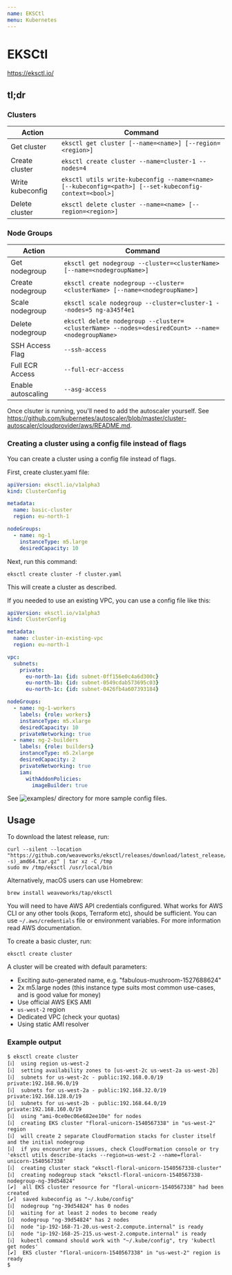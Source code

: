 ```yaml
---
name: EKSCtl
menu: Kubernetes
---
```


# EKSCtl

https://eksctl.io/

## tl;dr

### Clusters

| Action           | Command                                                                                               |
| ---------------- | ----------------------------------------------------------------------------------------------------- |
| Get cluster      | `eksctl get cluster [--name=<name>] [--region=<region>]`                                              |
| Create cluster   | `eksctl create cluster --name=cluster-1 --nodes=4`                                                    |
| Write kubeconfig | `eksctl utils write-kubeconfig --name=<name> [--kubeconfig=<path>] [--set-kubeconfig-context=<bool>]` |
| Delete cluster   | `eksctl delete cluster --name=<name> [--region=<region>]`                                             |

### Node Groups

| Action             | Command                                                                                         |
| ------------------ | ----------------------------------------------------------------------------------------------- |
| Get nodegroup      | `eksctl get nodegroup --cluster=<clusterName> [--name=<nodegroupName>]`                         |
| Create nodegroup   | `eksctl create nodegroup --cluster=<clusterName> [--name=<nodegroupName>]`                      |
| Scale nodegroup    | `eksctl scale nodegroup --cluster=cluster-1 --nodes=5 ng-a345f4e1`                              |
| Delete nodegroup   | `eksctl delete nodegroup --cluster=<clusterName> --nodes=<desiredCount> --name=<nodegroupName>` |
| SSH Access Flag    | `--ssh-access`                                                                                  |
| Full ECR Access    | `--full-ecr-access`                                                                             |
| Enable autoscaling | `--asg-access`                                                                                  |

Once clsuter is running, you'll need to add the autoscaler yourself. See https://github.com/kubernetes/autoscaler/blob/master/cluster-autoscaler/cloudprovider/aws/README.md.

### Creating a cluster using a config file instead of flags

You can create a cluster using a config file instead of flags.

First, create cluster.yaml file:

```yaml
apiVersion: eksctl.io/v1alpha3
kind: ClusterConfig

metadata:
  name: basic-cluster
  region: eu-north-1

nodeGroups:
  - name: ng-1
    instanceType: m5.large
    desiredCapacity: 10
```

Next, run this command:

```shell
eksctl create cluster -f cluster.yaml
```

This will create a cluster as described.

If you needed to use an existing VPC, you can use a config file like this:

```yaml
apiVersion: eksctl.io/v1alpha3
kind: ClusterConfig

metadata:
  name: cluster-in-existing-vpc
  region: eu-north-1

vpc:
  subnets:
    private:
      eu-north-1a: {id: subnet-0ff156e0c4a6d300c}
      eu-north-1b: {id: subnet-0549cdab573695c03}
      eu-north-1c: {id: subnet-0426fb4a607393184}

nodeGroups:
  - name: ng-1-workers
    labels: {role: workers}
    instanceType: m5.xlarge
    desiredCapacity: 10
    privateNetworking: true
  - name: ng-2-builders
    labels: {role: builders}
    instanceType: m5.2xlarge
    desiredCapacity: 2
    privateNetworking: true
    iam:
      withAddonPolicies:
        imageBuilder: true
```

See ![examples/](https://github.com/weaveworks/eksctl/tree/master/examples) directory for more sample config files.

## Usage

To download the latest release, run:

```shell
curl --silent --location "https://github.com/weaveworks/eksctl/releases/download/latest_release/eksctl_$(uname -s)_amd64.tar.gz" | tar xz -C /tmp
sudo mv /tmp/eksctl /usr/local/bin
```

Alternatively, macOS users can use Homebrew:

```shell
brew install weaveworks/tap/eksctl
```

You will need to have AWS API credentials configured. What works for AWS CLI or any other tools (kops, Terraform etc), should be sufficient. You can use `~/.aws/credentials` file or environment variables. For more information read AWS documentation.

To create a basic cluster, run:

```shell
eksctl create cluster
```

A cluster will be created with default parameters:

- Exciting auto-generated name, e.g. "fabulous-mushroom-1527688624"
- 2x m5.large nodes (this instance type suits most common use-cases, and is good value for money)
- Use official AWS EKS AMI
- `us-west-2` region
- Dedicated VPC (check your quotas)
- Using static AMI resolver

### Example output

```shell
$ eksctl create cluster
[ℹ]  using region us-west-2
[ℹ]  setting availability zones to [us-west-2c us-west-2a us-west-2b]
[ℹ]  subnets for us-west-2c - public:192.168.0.0/19 private:192.168.96.0/19
[ℹ]  subnets for us-west-2a - public:192.168.32.0/19 private:192.168.128.0/19
[ℹ]  subnets for us-west-2b - public:192.168.64.0/19 private:192.168.160.0/19
[ℹ]  using "ami-0ce0ec06e682ee10e" for nodes
[ℹ]  creating EKS cluster "floral-unicorn-1540567338" in "us-west-2" region
[ℹ]  will create 2 separate CloudFormation stacks for cluster itself and the initial nodegroup
[ℹ]  if you encounter any issues, check CloudFormation console or try 'eksctl utils describe-stacks --region=us-west-2 --name=floral-unicorn-1540567338'
[ℹ]  creating cluster stack "eksctl-floral-unicorn-1540567338-cluster"
[ℹ]  creating nodegroup stack "eksctl-floral-unicorn-1540567338-nodegroup-ng-39d54824"
[✔]  all EKS cluster resource for "floral-unicorn-1540567338" had been created
[✔]  saved kubeconfig as "~/.kube/config"
[ℹ]  nodegroup "ng-39d54824" has 0 nodes
[ℹ]  waiting for at least 2 nodes to become ready
[ℹ]  nodegroup "ng-39d54824" has 2 nodes
[ℹ]  node "ip-192-168-71-20.us-west-2.compute.internal" is ready
[ℹ]  node "ip-192-168-25-215.us-west-2.compute.internal" is ready
[ℹ]  kubectl command should work with "~/.kube/config", try 'kubectl get nodes'
[✔]  EKS cluster "floral-unicorn-1540567338" in "us-west-2" region is ready
$
```
